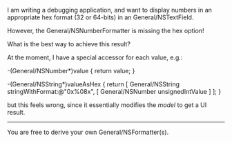 I am writing a debugging application, and want to display numbers in an appropriate hex format (32 or 64-bits) in an General/NSTextField.

However, the General/NSNumberFormatter is missing the hex option!  

What is the best way to achieve this result?

At the moment, I have a special accessor for each value, e.g.:

-(General/NSNumber*)value
{
  return value;
}

-(General/NSString*)valueAsHex
{
  return [ General/NSString stringWithFormat:@"0x%08x", [ General/NSNumber unsignedIntValue ] ];
}

but this feels wrong, since it essentially modifies the *model* to get a UI result.

----

You are free to derive your own General/NSFormatter(s).